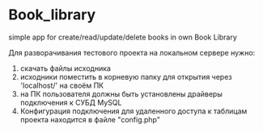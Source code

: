# Book_library
simple app for create/read/update/delete books in own Book Library

Для разворачивания тестового проекта на локальном сервере нужно: 
1) скачать файлы исходника
2) исходники поместить в корневую папку для открытия через 'localhost/'  на своём ПК
3) на ПК пользователя должны быть установлены драйверы подключения к СУБД MySQL
3) Конфигурация подключения для удаленного доступа к таблицам проекта находится в файле "config.php"
